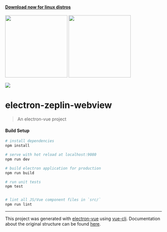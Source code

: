 <h4><a href="https://github.com/shavidzet/electron-zeplin-webview/releases/download/0.0.1/electron-zeplin-webview_0.0.1_amd64.deb">Download now for linux distros</a></h4>

<img src="https://i.imgur.com/fgPzr6W.png" width="200px" /> <img src="https://i.imgur.com/qAOpyW7.png" width="200px" />

<img src="http://i.imgur.com/segdvpf.png" />

# electron-zeplin-webview

> An electron-vue project

#### Build Setup

``` bash
# install dependencies
npm install

# serve with hot reload at localhost:9080
npm run dev

# build electron application for production
npm run build

# run unit tests
npm test


# lint all JS/Vue component files in `src/`
npm run lint

```

---

This project was generated with [electron-vue](https://github.com/SimulatedGREG/electron-vue) using [vue-cli](https://github.com/vuejs/vue-cli). Documentation about the original structure can be found [here](https://simulatedgreg.gitbooks.io/electron-vue/content/index.html).
